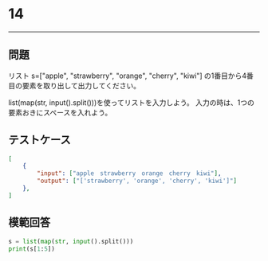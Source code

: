 # 14

---
## 問題

リスト s=["apple", "strawberry", "orange", "cherry", "kiwi"] の1番目から4番目の要素を取り出して出力してください。

list(map(str, input().split()))を使ってリストを入力しよう。
入力の時は、1つの要素おきにスペースを入れよう。
## テストケース

```json
[
	{
		"input": ["apple　strawberry　orange　cherry　kiwi"],
		"output": ["['strawberry', 'orange', 'cherry', 'kiwi']"]
  	},
]
```

## 模範回答
```python
s = list(map(str, input().split()))
print(s[1:5])
```